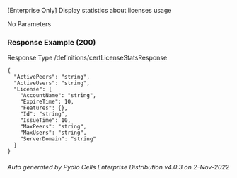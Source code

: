 






 
[Enterprise Only] Display statistics about licenses usage  


No Parameters



### Response Example (200)
Response Type /definitions/certLicenseStatsResponse

```
{
  "ActivePeers": "string",
  "ActiveUsers": "string",
  "License": {
    "AccountName": "string",
    "ExpireTime": 10,
    "Features": {},
    "Id": "string",
    "IssueTime": 10,
    "MaxPeers": "string",
    "MaxUsers": "string",
    "ServerDomain": "string"
  }
}
```




###### Auto generated by Pydio Cells Enterprise Distribution v4.0.3 on 2-Nov-2022
